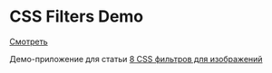 # CSS Filters Demo

[Смотреть](http://css.cat-in-web.ru/filters/)

Демо-приложение для статьи [8 CSS фильтров для изображений](https://www.cat-in-web.ru/8-css-filters/)
